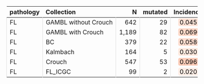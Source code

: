 <table class="table" style="margin-left: 0; margin-right: auto;">
 <thead>
  <tr>
   <th style="text-align:left;"> pathology </th>
   <th style="text-align:left;"> Collection </th>
   <th style="text-align:right;"> N </th>
   <th style="text-align:right;"> mutated </th>
   <th style="text-align:right;"> Incidence </th>
   <th style="text-align:left;"> CI </th>
  </tr>
 </thead>
<tbody>
  <tr>
   <td style="text-align:left;border-left:1px solid #DDDDDD;white-space: nowrap;"> FL </td>
   <td style="text-align:left;border-left:1px solid #DDDDDD;white-space: nowrap;"> GAMBL without Crouch </td>
   <td style="text-align:right;border-left:1px solid #DDDDDD;white-space: nowrap;"> 642 </td>
   <td style="text-align:right;border-left:1px solid #DDDDDD;white-space: nowrap;"> 29 </td>
   <td style="text-align:right;border-left:1px solid #DDDDDD;white-space: nowrap;"> <span style="     color: rgba(0, 0, 0, 255) !important;border-radius: 4px; padding-right: 4px; padding-left: 4px; background-color: rgba(255, 225, 213, 255) !important;">0.0452</span> </td>
   <td style="text-align:left;border-left:1px solid #DDDDDD;white-space: nowrap;"> [0.0291,0.0612] </td>
  </tr>
  <tr>
   <td style="text-align:left;border-left:1px solid #DDDDDD;white-space: nowrap;"> FL </td>
   <td style="text-align:left;border-left:1px solid #DDDDDD;white-space: nowrap;"> GAMBL with Crouch </td>
   <td style="text-align:right;border-left:1px solid #DDDDDD;white-space: nowrap;"> 1,189 </td>
   <td style="text-align:right;border-left:1px solid #DDDDDD;white-space: nowrap;"> 82 </td>
   <td style="text-align:right;border-left:1px solid #DDDDDD;white-space: nowrap;"> <span style="     color: rgba(0, 0, 0, 255) !important;border-radius: 4px; padding-right: 4px; padding-left: 4px; background-color: rgba(254, 215, 198, 255) !important;">0.0690</span> </td>
   <td style="text-align:left;border-left:1px solid #DDDDDD;white-space: nowrap;"> [0.0546,0.0834] </td>
  </tr>
  <tr>
   <td style="text-align:left;border-left:1px solid #DDDDDD;white-space: nowrap;"> FL </td>
   <td style="text-align:left;border-left:1px solid #DDDDDD;white-space: nowrap;"> BC </td>
   <td style="text-align:right;border-left:1px solid #DDDDDD;white-space: nowrap;"> 379 </td>
   <td style="text-align:right;border-left:1px solid #DDDDDD;white-space: nowrap;"> 22 </td>
   <td style="text-align:right;border-left:1px solid #DDDDDD;white-space: nowrap;"> <span style="     color: rgba(0, 0, 0, 255) !important;border-radius: 4px; padding-right: 4px; padding-left: 4px; background-color: rgba(254, 219, 205, 255) !important;">0.0580</span> </td>
   <td style="text-align:left;border-left:1px solid #DDDDDD;white-space: nowrap;"> [0.0345,0.0816] </td>
  </tr>
  <tr>
   <td style="text-align:left;border-left:1px solid #DDDDDD;white-space: nowrap;"> FL </td>
   <td style="text-align:left;border-left:1px solid #DDDDDD;white-space: nowrap;"> Kalmbach </td>
   <td style="text-align:right;border-left:1px solid #DDDDDD;white-space: nowrap;"> 164 </td>
   <td style="text-align:right;border-left:1px solid #DDDDDD;white-space: nowrap;"> 5 </td>
   <td style="text-align:right;border-left:1px solid #DDDDDD;white-space: nowrap;"> <span style="     color: rgba(0, 0, 0, 255) !important;border-radius: 4px; padding-right: 4px; padding-left: 4px; background-color: rgba(255, 232, 221, 255) !important;">0.0305</span> </td>
   <td style="text-align:left;border-left:1px solid #DDDDDD;white-space: nowrap;"> [0.0042,0.0568] </td>
  </tr>
  <tr>
   <td style="text-align:left;border-left:1px solid #DDDDDD;white-space: nowrap;"> FL </td>
   <td style="text-align:left;border-left:1px solid #DDDDDD;white-space: nowrap;"> Crouch </td>
   <td style="text-align:right;border-left:1px solid #DDDDDD;white-space: nowrap;"> 547 </td>
   <td style="text-align:right;border-left:1px solid #DDDDDD;white-space: nowrap;"> 53 </td>
   <td style="text-align:right;border-left:1px solid #DDDDDD;white-space: nowrap;"> <span style="     color: rgba(0, 0, 0, 255) !important;border-radius: 4px; padding-right: 4px; padding-left: 4px; background-color: rgba(252, 202, 182, 255) !important;">0.0969</span> </td>
   <td style="text-align:left;border-left:1px solid #DDDDDD;white-space: nowrap;"> [0.0721,0.1217] </td>
  </tr>
  <tr>
   <td style="text-align:left;border-left:1px solid #DDDDDD;white-space: nowrap;"> FL </td>
   <td style="text-align:left;border-left:1px solid #DDDDDD;white-space: nowrap;"> FL_ICGC </td>
   <td style="text-align:right;border-left:1px solid #DDDDDD;white-space: nowrap;"> 99 </td>
   <td style="text-align:right;border-left:1px solid #DDDDDD;white-space: nowrap;"> 2 </td>
   <td style="text-align:right;border-left:1px solid #DDDDDD;white-space: nowrap;"> <span style="     color: rgba(0, 0, 0, 255) !important;border-radius: 4px; padding-right: 4px; padding-left: 4px; background-color: rgba(255, 236, 228, 255) !important;">0.0202</span> </td>
   <td style="text-align:left;border-left:1px solid #DDDDDD;white-space: nowrap;"> [0,0.0479] </td>
  </tr>
</tbody>
</table>